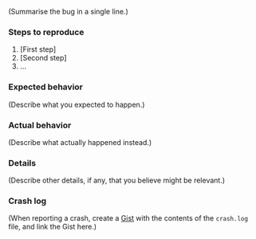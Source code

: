(Summarise the bug in a single line.)

### Steps to reproduce

1. [First step]
2. [Second step]
3. …

### Expected behavior

(Describe what you expected to happen.)

### Actual behavior

(Describe what actually happened instead.)

### Details

(Describe other details, if any, that you believe might be relevant.)

### Crash log

(When reporting a crash, create a [Gist](https://gist.github.com/) with the contents of the `crash.log` file, and link the Gist here.)
